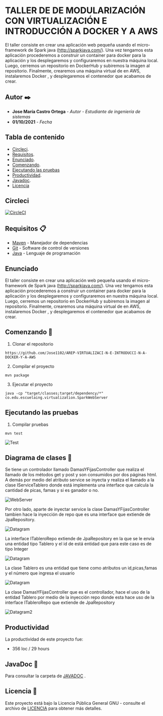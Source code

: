 # TALLER DE DE MODULARIZACIÓN CON VIRTUALIZACIÓN E INTRODUCCIÓN A DOCKER Y A AWS




El taller consiste en crear una aplicación web pequeña usando el micro-framework de Spark java (http://sparkjava.com/). Una vez tengamos esta aplicación procederemos a construir un container para docker para la aplicación y los desplegaremos y configuraremos en nuestra máquina local. Luego, cerremos un repositorio en DockerHub y subiremos la imagen al repositorio. Finalmente, crearemos una máquina virtual de en AWS, instalaremos Docker , y desplegaremos el contenedor que acabamos de crear.



## Autor ✒️


* **Jose María Castro Ortega** - *Autor*  - *Estudiante de ingeniería de sistemas*
* **01/10/2021** - *Fecha*


## Tabla de contenido

- [Circleci](#circleci).
- [Requisitos](#requisitos-).
- [Enunciado](#enunciado).
- [Comenzando](#comenzando-).
- [Ejecutando las pruebas](#ejecutando-las-pruebas)
- [Productividad](#productividad).
- [Javadoc](#javaDoc-).
- [Licencia](#licencia-)

## Circleci

[![CircleCI](https://circleci.com/gh/circleci/circleci-docs.svg?style=svg)](https://app.circleci.com/pipelines/github/Jose1102/PicasYFamasGame)

## Requisitos 📋
* [Maven](https://maven.apache.org/) - Manejador de dependencias
* [Git](https://git-scm.com/) - Software de control de versiones
* [Java](https://www.oracle.com/java/) - Lenguaje de programación

## Enunciado


El taller consiste en crear una aplicación web pequeña usando el micro-framework de Spark java (http://sparkjava.com/). Una vez tengamos esta aplicación procederemos a construir un container para docker para la aplicación y los desplegaremos y configuraremos en nuestra máquina local. Luego, cerremos un repositorio en DockerHub y subiremos la imagen al repositorio. Finalmente, crearemos una máquina virtual de en AWS, instalaremos Docker , y desplegaremos el contenedor que acabamos de crear.
## Comenzando 🚀
1. Clonar el repositorio
```
https://github.com/Jose1102/AREP-VIRTUALIZACI-N-E-INTRODUCCI-N-A-DOCKER-Y-A-AWS
```

2. Compilar el proyecto

```
mvn package
```

3. Ejecutar el proyecto
```
java -cp "target/classes;target/dependency/*" co.edu.escuelaing.virtualization.SparkWebServer
```

## Ejecutando las pruebas

1. Compilar pruebas

```
mvn test
```

![Test](https://github.com/Jose1102/PicasYFamasGame/blob/master/images/tests.PNG)

## Diagrama de clases 📖

Se tiene un controlador llamado DamasYFijasController que realiza el llamado de los métodos get y post y son consumidos por dos páginas html. A demás por medio del atributo service se inyecta y realiza el llamado a la clase IServiceTablero donde está implementa una interface que calcula la cantidad de picas, famas y si es ganador o no.

![WebServer](https://github.com/Jose1102/PicasYFamasGame/blob/master/images/service.PNG)


Por otro lado, aparte de inyectar service la clase DamasYFijasController tambien hace la inyección de repo que es una interface que extiende de JpaRepository.

![Datagram](https://github.com/Jose1102/PicasYFamasGame/blob/master/images/controller.PNG)


La interface ITableroRepo extiende de JpaRepository  en la que se le envía una entidad tipo Tablero y el id de está entidad que para este caso es de tipo Integer

![Datagram](https://github.com/Jose1102/PicasYFamasGame/blob/master/images/jparepository.PNG)


La clase Tablero es una entidad que tiene como atributos un id,picas,famas y el número que ingresa el usuario

![Datagram](https://github.com/Jose1102/PicasYFamasGame/blob/master/images/tablero.PNG)


La clase DamasYFijasController que es el controllador, hace el uso de la entidad Tablero por medio de la inyección repo donde esta hace uso de la interface ITableroRepo que extiende de JpaRepository

![Datagram2](https://github.com/Jose1102/PicasYFamasGame/blob/master/images/tablerorepo.PNG)





## Productividad
La productividad de este proyecto fue:
* 356 loc / 29 hours

## JavaDoc 📖

Para consultar la carpeta de [JAVADOC](https://github.com/Jose1102/PicasYFamasGame/tree/master/javadoc) .

## Licencia 📌

Este proyecto está bajo la Licencia Pública General GNU - consulte el archivo de [LICENCIA](https://github.com/Jose1102/PicasYFamasGame/blob/master/LICENSE.txt) para obtener más detalles.